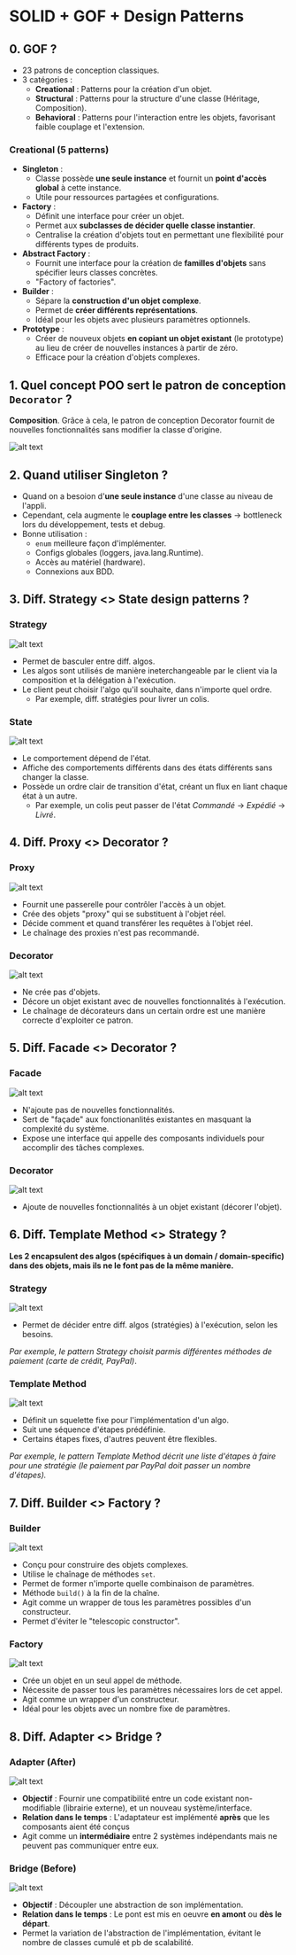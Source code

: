 # SOLID + GOF + Design Patterns

## 0. GOF ?

- 23 patrons de conception classiques.
- 3 catégories :
  - **Creational** : Patterns pour la création d'un objet.
  - **Structural** : Patterns pour la structure d'une classe (Héritage, Composition).
  - **Behavioral** : Patterns pour l'interaction entre les objets, favorisant faible couplage et l'extension.

### Creational (5 patterns)

- **Singleton** :
  - Classe possède **une seule instance** et fournit un **point d'accès global** à cette instance.
  - Utile pour ressources partagées et configurations.
- **Factory** :
  - Définit une interface pour créer un objet.
  - Permet aux **subclasses de décider quelle classe instantier**.
  - Centralise la création d'objets tout en permettant une flexibilité pour différents types de produits.
- **Abstract Factory** :
  - Fournit une interface pour la création de **familles d'objets** sans spécifier leurs classes concrètes.
  - "Factory of factories".
- **Builder** :
  - Sépare la **construction d'un objet complexe**.
  - Permet de **créer différents représentations**.
  - Idéal pour les objets avec plusieurs paramètres optionnels.
- **Prototype** :
  - Créer de nouveux objets **en copiant un objet existant** (le prototype) au lieu de créer de nouvelles instances à partir de zéro.
  - Efficace pour la création d'objets complexes.

## 1. Quel concept POO sert le patron de conception `Decorator` ?

**Composition**. Grâce à cela, le patron de conception Decorator fournit de nouvelles fonctionnalités sans modifier la classe d'origine.

![alt text](img/decorator-1.png)

## 2. Quand utiliser Singleton ?

- Quand on a besoion d'**une seule instance** d'une classe au niveau de l'appli.
- Cependant, cela augmente le **couplage entre les classes** &rarr; bottleneck lors du développement, tests et debug.
- Bonne utilisation :
  - `enum` meilleure façon d'implémenter.
  - Configs globales (loggers, java.lang.Runtime).
  - Accès au matériel (hardware).
  - Connexions aux BDD.

## 3. Diff. Strategy <> State design patterns ?

### Strategy

![alt text](img/strategy-1.png)

- Permet de basculer entre diff. algos.
- Les algos sont utilisés de manière ineterchangeable par le client via la composition et la délégation à l'exécution.
- Le client peut choisir l'algo qu'il souhaite, dans n'importe quel ordre. 
  - Par exemple, diff. stratégies pour livrer un colis.

### State

![alt text](img/state-1.png)

- Le comportement dépend de l'état.
- Affiche des comportements différents dans des états différents sans changer la classe.
- Possède un ordre clair de transition d'état, créant un flux en liant chaque état à un autre.
  - Par exemple, un colis peut passer de l'état *Commandé* &rarr; *Expédié* &rarr; *Livré*.

## 4. Diff. Proxy <> Decorator ?

### Proxy

![alt text](img/proxy-1.png)

- Fournit une passerelle pour contrôler l'accès à un objet.
- Crée des objets "proxy" qui se substituent à l'objet réel.
- Décide comment et quand transférer les requêtes à l'objet réel.
- Le chaînage des proxies n'est pas recommandé.

### Decorator

![alt text](img/decorator-1.png)

- Ne crée pas d'objets.
- Décore un objet existant avec de nouvelles fonctionnalités à l'exécution.
- Le chaînage de décorateurs dans un certain ordre est une manière correcte d'exploiter ce patron.

## 5. Diff. Facade <> Decorator ?

### Facade

![alt text](img/facade-1.png)

- N'ajoute pas de nouvelles fonctionnalités.
- Sert de "façade" aux fonctionanlités existantes en masquant la complexité du système.
- Expose une interface qui appelle des composants individuels pour accomplir des tâches complexes.

### Decorator

![alt text](img/decorator-1.png)

- Ajoute de nouvelles fonctionnalités à un objet existant (décorer l'objet).

## 6. Diff. Template Method <> Strategy ?

**Les 2 encapsulent des algos (spécifiques à un domain / domain-specific) dans des objets, mais ils ne le font pas de la même manière.**

### Strategy

![alt text](img/strategy-1.png)

- Permet de décider entre diff. algos (stratégies) à l'exécution, selon les besoins.

*Par exemple, le pattern Strategy choisit parmis différentes méthodes de paiement (carte de crédit, PayPal)*.

### Template Method

![alt text](img/template-method-1.png)

- Définit un squelette fixe pour l'implémentation d'un algo.
- Suit une séquence d'étapes prédéfinie.
- Certains étapes fixes, d'autres peuvent être flexibles.

*Par exemple, le pattern Template Method décrit une liste d'étapes à faire pour une stratégie (le paiement par PayPal doit passer un nombre d'étapes).*

## 7. Diff. Builder <> Factory ?

### Builder

![alt text](builder-1.png)

- Conçu pour construire des objets complexes.
- Utilise le chaînage de méthodes `set`.
- Permet de former n'importe quelle combinaison de paramètres.
- Méthode `build()` à la fin de la chaîne.
- Agit comme un wrapper de tous les paramètres possibles d'un constructeur.
- Permet d'éviter le "telescopic constructor".

### Factory

![alt text](img/factory-2.png)

- Crée un objet en un seul appel de méthode.
- Nécessite de passer tous les paramètres nécessaires lors de cet appel.
- Agit comme un wrapper d'un constructeur.
- Idéal pour les objets avec un nombre fixe de paramètres.

## 8. Diff. Adapter <> Bridge ?

### Adapter (After)

![alt text](img/adapter-1.png)

- **Objectif** : Fournir une compatibilité entre un code existant non-modifiable (librairie externe), et un nouveau système/interface.
- **Relation dans le temps** : L'adaptateur est implémenté **après** que les composants aient été conçus 
- Agit comme un **intermédiaire** entre 2 systèmes indépendants mais ne peuvent pas communiquer entre eux.

### Bridge (Before)

![alt text](img/bridge-1.png)

- **Objectif** : Découpler une abstraction de son implémentation.
- **Relation dans le temps** : Le pont est mis en oeuvre **en amont** ou **dès le départ**.
- Permet la variation de l'abstraction de l'implémentation, évitant le nombre de classes cumulé et pb de scalabilité.